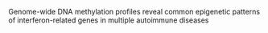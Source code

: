 Genome-wide DNA methylation profiles reveal common epigenetic patterns of interferon-related genes in multiple autoimmune diseases
